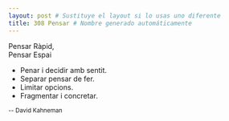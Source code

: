```yaml
---
layout: post # Sustituye el layout si lo usas uno diferente
title: 308 Pensar # Nombre generado automáticamente
---
```


Pensar Ràpid,<br />
Pensar Espai<br />

- Penar i decidir amb sentit.
- Separar pensar de fer.
- Limitar opcions.
- Fragmentar i concretar.

<small>-- David Kahneman</small>

